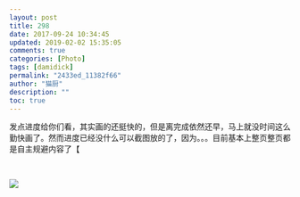 ```yaml
---
layout: post
title: 298
date: 2017-09-24 10:34:45
updated: 2019-02-02 15:35:05
comments: true
categories: [Photo]
tags: [damidick]
permalink: "2433ed_11382f66"
author: "猫厨"
description: ""
toc: true
---
```


<p>发点进度给你们看，其实画的还挺快的，但是离完成依然还早，马上就没时间这么勤快画了。然而进度已经没什么可以截图放的了，因为。。。目前基本上整页整页都是自主规避内容了【</p> 
<p><br /></p>

![](/img/img_cVZNdzJtQk9JV2NrMVJ3MWIrdXlrY211aHhZT3V2ZXZvZldvVGtPa0pnOD0.png)